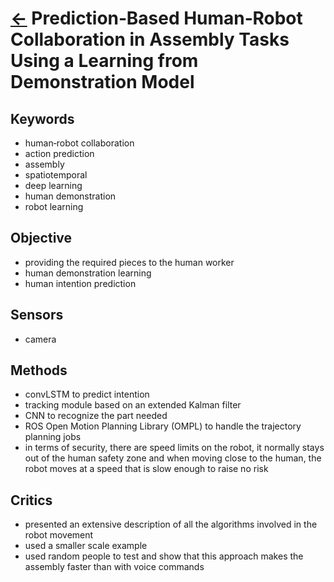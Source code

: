# [<-](../README.md) Prediction‐Based Human‐Robot Collaboration in Assembly Tasks Using a Learning from Demonstration Model

## Keywords

- human‐robot collaboration
- action prediction
- assembly
- spatiotemporal
- deep learning
- human demonstration
- robot learning

## Objective

- providing the required pieces to the human worker
- human demonstration learning
- human intention prediction

## Sensors

- camera

## Methods

- convLSTM to predict intention
- tracking module based on an extended Kalman filter
- CNN to recognize the part needed
- ROS Open Motion Planning Library (OMPL) to handle the trajectory planning jobs
- in terms of security, there are speed limits on the robot, it normally stays out of the human safety zone and when moving close to the human, the robot moves at a speed that is slow enough to raise no risk

## Critics

- presented an extensive description of all the algorithms involved in the robot movement
- used a smaller scale example
- used random people to test and show that this approach makes the assembly faster than with voice commands
